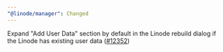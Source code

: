 ```yaml
---
"@linode/manager": Changed
---
```


Expand "Add User Data" section by default in the Linode rebuild dialog if the Linode has existing user data ([#12352](https://github.com/linode/manager/pull/12352))
